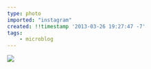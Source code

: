 ```yaml
---
type: photo
imported: "instagram"
created: !!timestamp '2013-03-26 19:27:47 -7'
tags:
    - microblog
---
```

![](/media/images/photos/2013/03/d010282014d1aed7460ba2672875d26d.jpg)

